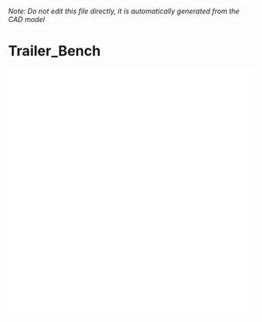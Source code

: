 ###### Note: Do not edit this file directly, it is automatically generated from the CAD model

# Trailer_Bench

![](/project.svg)



 

